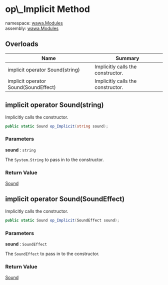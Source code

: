 # op\\_Implicit Method

namespace: [wawa\.Modules](../../wawa.Modules.md)<br />
assembly: [wawa\.Modules](../../../wawa.Modules.md)



## Overloads

| Name | Summary |
|------|---------|
| implicit operator Sound\(string\) | Implicitly calls the constructor\. |
| implicit operator Sound\(SoundEffect\) | Implicitly calls the constructor\. |

## implicit operator Sound\(string\)

Implicitly calls the constructor\.

```csharp
public static Sound op_Implicit(string sound);
```

### Parameters

__sound__ : `string`

The `System.String` to pass in to the constructor\.

### Return Value

[Sound](../../../wawa.Modules/wawa.Modules/Sound.md)



## implicit operator Sound\(SoundEffect\)

Implicitly calls the constructor\.

```csharp
public static Sound op_Implicit(SoundEffect sound);
```

### Parameters

__sound__ : `SoundEffect`

The `SoundEffect` to pass in to the constructor\.

### Return Value

[Sound](../../../wawa.Modules/wawa.Modules/Sound.md)



